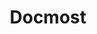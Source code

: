---
draft: false
title: Docmost
content:
  id: docmost
  name: Docmost
  website: https://docmost.com/
  short_description: Docmost is a collaborative wiki and documentation software. It is an open-source alternative to Confluence and Notion.
---